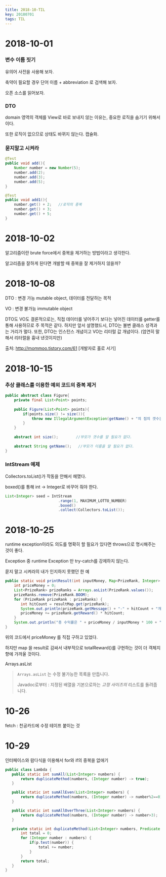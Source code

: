 ```yaml
---
title: 2018-10-TIL
key: 20180701
tags: TIL
---
```


# 2018-10-01

### 변수 이름 짓기

유의어 사전을 사용해 보자.

축약이 필요할 경우 단어 이름 + abbreviation 로 검색해 보자.

오픈 소스를 읽어보자.

### DTO

domain 영역의 객체를 View로 바로 보내지 않는 이유는, 중요한 로직을 숨기기 위해서이다.

또한 로직이 없으므로 상태도 바뀌지 않는다. 캡슐화.

### 묻지말고 시켜라

```java
@Test
public void add(){
    Number number = new Number(5);
    number.add(2);
    number.add(3);
    number.add(5);
}

@Test
public void add1(){
    number.get() + 2;	//로직의 중복
    number.get() + 3;
    number.get() + 5;
}
```

# 2018-10-02

알고리즘이란 brute force에서 중복을 제거하는 방법이라고 생각한다.

알고리즘을 잘하게 된다면 개발할 때 중복을 잘 제거하지 않을까?

# 2018-10-08
DTO : 변경 가능 mutable object, 데이터를 전달하는 목적

VO : 변경 불가능 immutable object

DTO도 VO도 결론적으로는, 직접 데이터를 넣어주기 보다는 넣어진 데이터를 getter를 통해 사용하므로 주 목적은 같다. 하지만 앞서 설명했드시, DTO는 불변 클래스 성격과는 거리가 멀다. 또한, DTO는 인스턴스 개념이고 VO는 리터럴 값 개념이다. (엄연히 말해서 리터럴을 흉내 낸것이지만)

출처: <http://mommoo.tistory.com/61> [개발자로 홀로 서기]

# 2018-10-15

### 추상 클래스를 이용한 예외 코드의 중복 제거

```java
public abstract class Figure{
    private final List<Point> points;
    
    public Figure(List<Point> points){
        if(points.size() != size()){
            throw new IllegalArgumentException(getName() + "의 점의 갯수는 " + size() +"개이다.");
        }
    }
    
    abstract int size();		//부모가 갯수를 알 필요가 없다.
    
    abstract String getName();	 //부모가 이름을 알 필요가 없다.
}
```

### IntStream 예제

Collectors.toList()가 작동을 안해서 헤맸다.

boxed()를 통해 int -> Integer로 바꾸어 줘야 한다.

```java
List<Integer> seed = IntStream
                        .range(1, MAXIMUM_LOTTO_NUMBER)
                        .boxed()						
                        .collect(Collectors.toList());
```



# 2018-10-25

runtime exception이라도 의도를 명확히 할 필요가 있다면 throws으로 명시해주는 것이 좋다.

Exception 중 runtime Exception 만 try-catch를 강제하지 않는다.



묻지 말고 시켜라의 내가 인지하지 못했던 한 예

```java
public static void printResult(int inputMoney, Map<PrizeRank, Integer> resultMap) {	
	int priceMoney = 0;
    List<PrizeRank> prizeRanks = Arrays.asList(PrizeRank.values());
    prizeRanks.remove(PrizeRank.BOOM);
    for (PrizeRank prizeRank : prizeRanks) {
       int hitCount = resultMap.get(prizeRank);
       System.out.println(prizeRank.getMessage() + "-" + hitCount + "개");
       priceMoney += prizeRank.getReward() * hitCount;
    }
    System.out.println("총 수익률은 " + priceMoney / inputMoney * 100 + "% 입니다.");
} 
```

위의 코드에서 priceMoney 를 직접 구하고 있었다.

하지만 map 을 result로 감싸서 내부적으로 totalReward()를 구현하는 것이 더 객체지향에 가까울 것이다.



Arrays.asList

> `Arrays.asList` 는 수정 불가능한 목록을 만듭니다.
>
>  Javadoc로부터 : 지정된 배열을 기본으로하는 *고정 사이즈의* 리스트를 돌려줍니다.

# 10-26

fetch : 천공카드에 수정 테이프 붙이는 것



# 10-29

인터페이스와 람다식을 이용해서 for와 if의 중복을 없애기
```java
public class Lambda {
   public static int sumAll(List<Integer> numbers) {
       return duplicateMethod(numbers, (Integer number) -> true);
   }

   public static int sumAllEven(List<Integer> numbers) {
       return duplicateMethod(numbers, (Integer number) -> number%2==0);
   }

   public static int sumAllOverThree(List<Integer> numbers) {
       return duplicateMethod(numbers, (Integer number) -> number>3);
   }

   private static int duplicateMethod(List<Integer> numbers, Predicate p) {
       int total = 0;
       for (Integer number : numbers) {
           if(p.test(number)) {
               total += number;
           }
       }
       return total;
   }
}
```

